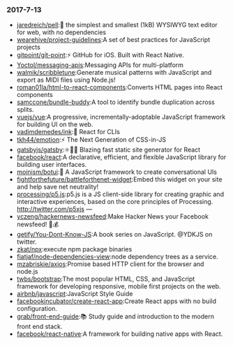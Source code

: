 ### 2017-7-13 
* [jaredreich/pell](https://github.com//jaredreich/pell):📝 the simplest and smallest (1kB) WYSIWYG text editor for web, with no dependencies 
* [wearehive/project-guidelines](https://github.com//wearehive/project-guidelines):A set of best practices for JavaScript projects 
* [gitpoint/git-point](https://github.com//gitpoint/git-point):⚡️ GitHub for iOS. Built with React Native. 
* [Yoctol/messaging-apis](https://github.com//Yoctol/messaging-apis):Messaging APIs for multi-platform 
* [walmik/scribbletune](https://github.com//walmik/scribbletune):Generate musical patterns with JavaScript and export as MIDI files using Node.js! 
* [roman01la/html-to-react-components](https://github.com//roman01la/html-to-react-components):Converts HTML pages into React components 
* [samccone/bundle-buddy](https://github.com//samccone/bundle-buddy):A tool to identify bundle duplication across splits. 
* [vuejs/vue](https://github.com//vuejs/vue):A progressive, incrementally-adoptable JavaScript framework for building UI on the web. 
* [vadimdemedes/ink](https://github.com//vadimdemedes/ink):🌈 React for CLIs 
* [tkh44/emotion](https://github.com//tkh44/emotion):⚡️ The Next Generation of CSS-in-JS 
* [gatsbyjs/gatsby](https://github.com//gatsbyjs/gatsby):⚛️📄🚀 Blazing fast static site generator for React 
* [facebook/react](https://github.com//facebook/react):A declarative, efficient, and flexible JavaScript library for building user interfaces. 
* [moinism/botui](https://github.com//moinism/botui):🤖 A JavaScript framework to create conversational UIs 
* [fightforthefuture/battleforthenet-widget](https://github.com//fightforthefuture/battleforthenet-widget):Embed this widget on your site and help save net neutrality! 
* [processing/p5.js](https://github.com//processing/p5.js):p5.js is a JS client-side library for creating graphic and interactive experiences, based on the core principles of Processing. http://twitter.com/p5xjs — 
* [yczeng/hackernews-newsfeed](https://github.com//yczeng/hackernews-newsfeed):Make Hacker News your Facebook newsfeed! 💸💰 
* [getify/You-Dont-Know-JS](https://github.com//getify/You-Dont-Know-JS):A book series on JavaScript. @YDKJS on twitter. 
* [zkat/npx](https://github.com//zkat/npx):execute npm package binaries 
* [fiatjaf/node-dependencies-view](https://github.com//fiatjaf/node-dependencies-view):node dependency trees as a service. 
* [mzabriskie/axios](https://github.com//mzabriskie/axios):Promise based HTTP client for the browser and node.js 
* [twbs/bootstrap](https://github.com//twbs/bootstrap):The most popular HTML, CSS, and JavaScript framework for developing responsive, mobile first projects on the web. 
* [airbnb/javascript](https://github.com//airbnb/javascript):JavaScript Style Guide 
* [facebookincubator/create-react-app](https://github.com//facebookincubator/create-react-app):Create React apps with no build configuration. 
* [grab/front-end-guide](https://github.com//grab/front-end-guide):📚 Study guide and introduction to the modern front end stack. 
* [facebook/react-native](https://github.com//facebook/react-native):A framework for building native apps with React. 
